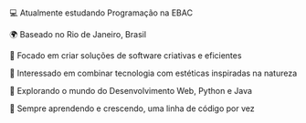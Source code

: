 💻 Atualmente estudando Programação na EBAC

🌍 Baseado no Rio de Janeiro, Brasil

🌟 Focado em criar soluções de software criativas e eficientes

🎨 Interessado em combinar tecnologia com estéticas inspiradas na natureza

🚀 Explorando o mundo do Desenvolvimento Web, Python e Java

🌱 Sempre aprendendo e crescendo, uma linha de código por vez
